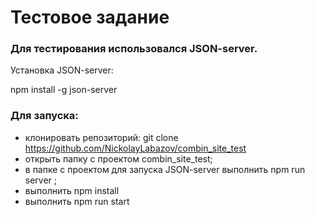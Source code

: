 
# Тестовое задание

### Для тестирования использовался JSON-server. </br>
Установка JSON-server: </br>

npm install -g json-server

### Для запуска: 
* клонировать репозиторий: git clone https://github.com/NickolayLabazov/combin_site_test 
* открыть папку c проектом combin_site_test;
* в папке с проектом для запуска JSON-server выполнить npm run server ; 
* выполнить npm install
* выполнить npm run start